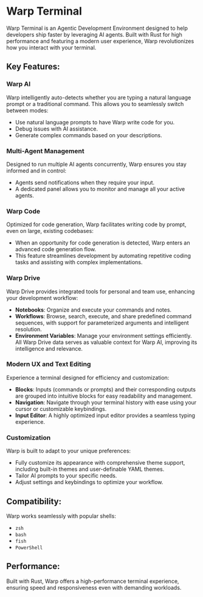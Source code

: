 # Warp Terminal

Warp Terminal is an Agentic Development Environment designed to help developers ship faster by leveraging AI agents. Built with Rust for high performance and featuring a modern user experience, Warp revolutionizes how you interact with your terminal.

## Key Features:

### **Warp AI**
Warp intelligently auto-detects whether you are typing a natural language prompt or a traditional command. This allows you to seamlessly switch between modes:
- Use natural language prompts to have Warp write code for you.
- Debug issues with AI assistance.
- Generate complex commands based on your descriptions.

### **Multi-Agent Management**
Designed to run multiple AI agents concurrently, Warp ensures you stay informed and in control:
- Agents send notifications when they require your input.
- A dedicated panel allows you to monitor and manage all your active agents.

### **Warp Code**
Optimized for code generation, Warp facilitates writing code by prompt, even on large, existing codebases:
- When an opportunity for code generation is detected, Warp enters an advanced code generation flow.
- This feature streamlines development by automating repetitive coding tasks and assisting with complex implementations.

### **Warp Drive**
Warp Drive provides integrated tools for personal and team use, enhancing your development workflow:
- **Notebooks**: Organize and execute your commands and notes.
- **Workflows**: Browse, search, execute, and share predefined command sequences, with support for parameterized arguments and intelligent resolution.
- **Environment Variables**: Manage your environment settings efficiently.
All Warp Drive data serves as valuable context for Warp AI, improving its intelligence and relevance.

### **Modern UX and Text Editing**
Experience a terminal designed for efficiency and customization:
- **Blocks**: Inputs (commands or prompts) and their corresponding outputs are grouped into intuitive blocks for easy readability and management.
- **Navigation**: Navigate through your terminal history with ease using your cursor or customizable keybindings.
- **Input Editor**: A highly optimized input editor provides a seamless typing experience.

### **Customization**
Warp is built to adapt to your unique preferences:
- Fully customize its appearance with comprehensive theme support, including built-in themes and user-definable YAML themes.
- Tailor AI prompts to your specific needs.
- Adjust settings and keybindings to optimize your workflow.

## Compatibility:
Warp works seamlessly with popular shells:
- `zsh`
- `bash`
- `fish`
- `PowerShell`

## Performance:
Built with Rust, Warp offers a high-performance terminal experience, ensuring speed and responsiveness even with demanding workloads.
